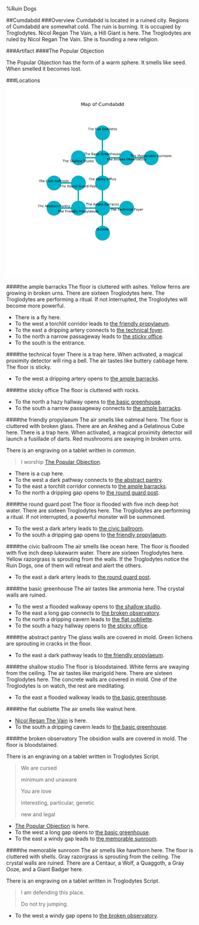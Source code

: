 %Ruin Dogs

##Cumdabdd
###Overview
Cumdabdd is located in a ruined city. Regions of Cumdabdd are somewhat cold. The ruin is burning. It is occupied by Troglodytes. <a name="Nicol-Regan-The-Vain"></a>Nicol Regan The Vain, a Hill Giant is here. The Troglodytes are ruled by Nicol Regan The Vain. She  is founding a new religion. 



###Artifact
####<a name="The-Popular-Objection"></a>The Popular Objection


The Popular Objection has the form of a warm sphere. It smells like seed. When smelled it becomes lost. 





###Locations


![](../v2/images/Cumdabdd.png)

####<a name="the-ample-barracks"></a>the ample barracks
The floor is cluttered with ashes. Yellow ferns are growing in broken urns. There are sixteen Troglodytes here. The Troglodytes are performing a ritual. If not interrupted, the Troglodytes will become more powerful. 



* There is a fly here.
* To the west a torchlit corridor leads to [the friendly propylaeum](#the-friendly-propylaeum).
* To the east a dripping artery connects to [the technical foyer](#the-technical-foyer).
* To the north a narrow passageway leads to [the sticky office](#the-sticky-office).
* To the south is the entrance.


####<a name="the-technical-foyer"></a>the technical foyer
There is a trap here. When activated, a magical proximity detector will ring a bell. The air tastes like buttery	cabbage here. The floor is sticky. 



* To the west a dripping artery opens to [the ample barracks](#the-ample-barracks).


####<a name="the-sticky-office"></a>the sticky office
The floor is cluttered with rocks. 



* To the north a hazy hallway opens to [the basic greenhouse](#the-basic-greenhouse).
* To the south a narrow passageway connects to [the ample barracks](#the-ample-barracks).


####<a name="the-friendly-propylaeum"></a>the friendly propylaeum
The air smells like oatmeal here. The floor is cluttered with broken glass. There are an Ankheg and a Gelatinous Cube here. There is a trap here. When activated, a magical proximity detector will launch a fusillade of darts. Red mushrooms are swaying in broken urns. 

There is an engraving on a tablet written in common. 

> I worship [The Popular Objection](#The-Popular-Objection).
>


* There is a cup here.
* To the west a dark pathway connects to [the abstract pantry](#the-abstract-pantry).
* To the east a torchlit corridor connects to [the ample barracks](#the-ample-barracks).
* To the north a dripping gap opens to [the round guard post](#the-round-guard-post).


####<a name="the-round-guard-post"></a>the round guard post
The floor is flooded with five inch deep hot water. There are sixteen Troglodytes here. The Troglodytes are performing a ritual. If not interrupted, a powerful monster will be summoned. 



* To the west a dark artery leads to [the civic ballroom](#the-civic-ballroom).
* To the south a dripping gap opens to [the friendly propylaeum](#the-friendly-propylaeum).


####<a name="the-civic-ballroom"></a>the civic ballroom
The air smells like ocean here. The floor is flooded with five inch deep lukewarm water. There are sixteen Troglodytes here. Yellow razorgrass is sprouting from the walls. If the Troglodytes notice the Ruin Dogs, one of them will retreat and alert the others. 



* To the east a dark artery leads to [the round guard post](#the-round-guard-post).


####<a name="the-basic-greenhouse"></a>the basic greenhouse
The air tastes like ammonia here. The crystal walls are ruined. 



* To the west a flooded walkway opens to [the shallow studio](#the-shallow-studio).
* To the east a long gap connects to [the broken observatory](#the-broken-observatory).
* To the north a dripping cavern leads to [the flat oubliette](#the-flat-oubliette).
* To the south a hazy hallway opens to [the sticky office](#the-sticky-office).


####<a name="the-abstract-pantry"></a>the abstract pantry
The glass walls are covered in mold. Green lichens are sprouting in cracks in the floor. 



* To the east a dark pathway leads to [the friendly propylaeum](#the-friendly-propylaeum).


####<a name="the-shallow-studio"></a>the shallow studio
The floor is bloodstained. White ferns are swaying from the ceiling. The air tastes like marigold here. There are sixteen Troglodytes here. The concrete walls are covered in mold. One of the Troglodytes is on watch, the rest are meditating. 



* To the east a flooded walkway leads to [the basic greenhouse](#the-basic-greenhouse).


####<a name="the-flat-oubliette"></a>the flat oubliette
The air smells like walnut here. 



* [Nicol Regan The Vain](#Nicol-Regan-The-Vain) is here.
* To the south a dripping cavern leads to [the basic greenhouse](#the-basic-greenhouse).


####<a name="the-broken-observatory"></a>the broken observatory
The obsidion walls are covered in mold. The floor is bloodstained. 

There is an engraving on a tablet written in Troglodytes Script. 

> We are cursed
>
> minimum and unaware
>
> You are love
>
> interesting, particular, genetic
>
> new and legal
>


* [The Popular Objection](#The-Popular-Objection) is here.
* To the west a long gap opens to [the basic greenhouse](#the-basic-greenhouse).
* To the east a windy gap leads to [the memorable sunroom](#the-memorable-sunroom).


####<a name="the-memorable-sunroom"></a>the memorable sunroom
The air smells like hawthorn here. The floor is cluttered with shells. Gray razorgrass is sprouting from the ceiling. The crystal walls are ruined. There are a Centaur, a Wolf, a Quaggoth, a Gray Ooze, and a Giant Badger here. 

There is an engraving on a tablet written in Troglodytes Script. 

> I am defending this place.
>
> Do not try jumping.
>


* To the west a windy gap opens to [the broken observatory](#the-broken-observatory).


